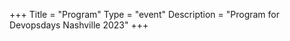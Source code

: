 +++
Title = "Program"
Type = "event"
Description = "Program for Devopsdays Nashville 2023"
+++

<div class="row">
    <div class="col-md-12">
        <script type="text/javascript" src="https://sessionize.com/api/v2/auaql105/view/GridSmart"></script>
    </div>
</div>
